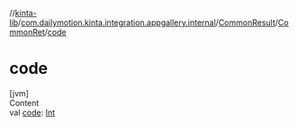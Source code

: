//[kinta-lib](../../../../index.md)/[com.dailymotion.kinta.integration.appgallery.internal](../../index.md)/[CommonResult](../index.md)/[CommonRet](index.md)/[code](code.md)



# code  
[jvm]  
Content  
val [code](code.md): [Int](https://kotlinlang.org/api/latest/jvm/stdlib/kotlin/-int/index.html)  



